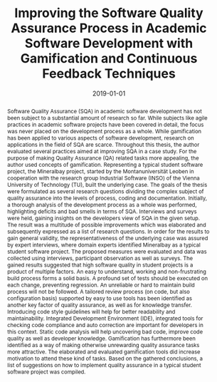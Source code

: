 ---
abstract: Software Quality Assurance (SQA) in academic software development has not
  been subject to a substantial amount of research so far. While subjects like agile
  practices in academic software projects have been covered in detail, the focus was
  never placed on the development process as a whole. While gamification has been
  applied to various aspects of software development, research on applications in
  the field of SQA are scarce. Throughout this thesis, the author evaluated several
  practices aimed at improving SQA in a case study. For the purpose of making Quality
  Assurance (QA) related tasks more appealing, the author used concepts of gamification.
  Representing a typical student software project, the Mineralbay project, started
  by the Montanuniversität Leoben in cooperation with the research group Industrial
  Software (INSO) of the Vienna University of Technology (TU), built the underlying
  case. The goals of the thesis were formulated as several research questions dividing
  the complex subject of quality assurance into the levels of process, coding and
  documentation. Initially, a thorough analysis of the development process as a whole
  was performed, highlighting deficits and bad smells in terms of SQA. Interviews
  and surveys were held, gaining insights on the developers view of SQA in the given
  setup. The result was a multitude of possible improvements which was elaborated
  and subsequently expressed as a list of research questions. In order for the results
  to gain general validity, the representativeness of the underlying case was assured
  by expert interviews, where domain experts identified Mineralbay as a typical student
  software project. The proposed measures were evaluated and data was collected using
  interviews, participant observation as well as surveys. The gained results suggested
  that high software quality in student projects is a product of multiple factors.
  An easy to understand, working and non-frustrating build process forms a solid basis.
  A profound set of tests should be executed on each change, preventing regression.
  An unreliable or hard to maintain build process will not be followed. A tailored
  review process (on code, but also configuration basis) supported by easy to use
  tools has been identified as another key factor of quality assurance, as well as
  for knowledge transfer. Introducing code style guidelines will help for better readability
  and maintainability. Integrated Development Environment (IDE), integrated tools
  for checking code compliance and auto correction are important for developers in
  this context. Static code analysis will help uncovering bad code, improve code quality
  as well as developer knowledge. Gamification has furthermore been identified as
  a way of making otherwise unrewarding quality assurance tasks more attractive. The
  elaborated and evaluated gamification tools did increase motivation to attend these
  kind of tasks. Based on the gathered conclusions, a list of suggestions on how to
  implement quality assurance in a typical student software project was compiled.
authors:
- Georg Ernst Moser
date: '2019-01-01'
featured: false
links:
- name: Publik
  url: https://publik.tuwien.ac.at/showentry.php?ID=287285&lang=1
publication_types:
- '7'
publishDate: '2019-01-01'
title: Improving the Software Quality Assurance Process in Academic Software Development
  with Gamification and Continuous Feedback Techniques
url_pdf: ''
---